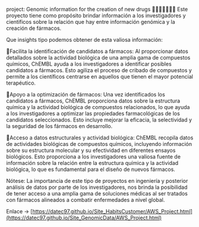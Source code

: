 project: Genomic information for the creation of new drugs  🔬👩‍⚕️👨‍⚕️👩‍🔬
Este proyecto tiene como propósito brindar información a los investigadores y cientificos sobre la relación que hay entre información genómica y la creación de fármacos.

Que insights tipo podemos obtener de esta valiosa información:

🔎Facilita la identificación de candidatos a fármacos: Al proporcionar datos detallados sobre la actividad biológica de una amplia gama de compuestos químicos, ChEMBL ayuda a los investigadores a identificar posibles candidatos a fármacos. Esto agiliza el proceso de cribado de compuestos y permite a los científicos centrarse en aquellos que tienen el mayor potencial terapéutico.

🔎Apoyo a la optimización de fármacos: Una vez identificados los candidatos a fármacos, ChEMBL proporciona datos sobre la estructura química y la actividad biológica de compuestos relacionados, lo que ayuda a los investigadores a optimizar las propiedades farmacológicas de los candidatos seleccionados. Esto incluye mejorar la eficacia, la selectividad y la seguridad de los fármacos en desarrollo.

🔎Acceso a datos estructurales y actividad biológica: ChEMBL recopila datos de actividades biológicas de compuestos químicos, incluyendo información sobre su estructura molecular y su efectividad en diferentes ensayos biológicos. Esto proporciona a los investigadores una valiosa fuente de información sobre la relación entre la estructura química y la actividad biológica, lo que es fundamental para el diseño de nuevos fármacos.


Nótese: La importancia de este tipo de proyectos en ingeniería y posterior análisis de datos por parte de los investigadores, nos brinda la posibilidad de tener acceso a una amplia gama de soluciones médicas al ser tratados con fármacos alineados a combatir enfermedades a nivel global.

Enlace -> [https://datec97.github.io/Site_HabitsCustomer/AWS_Project.html](https://datec97.github.io/Site_GenomicData/AWS_Project.html)
